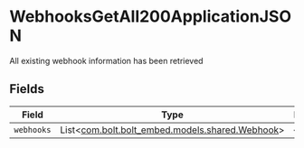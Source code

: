 # WebhooksGetAll200ApplicationJSON

All existing webhook information has been retrieved


## Fields

| Field                                                                             | Type                                                                              | Required                                                                          | Description                                                                       |
| --------------------------------------------------------------------------------- | --------------------------------------------------------------------------------- | --------------------------------------------------------------------------------- | --------------------------------------------------------------------------------- |
| `webhooks`                                                                        | List<[com.bolt.bolt_embed.models.shared.Webhook](../../models/shared/Webhook.md)> | :heavy_minus_sign:                                                                | N/A                                                                               |